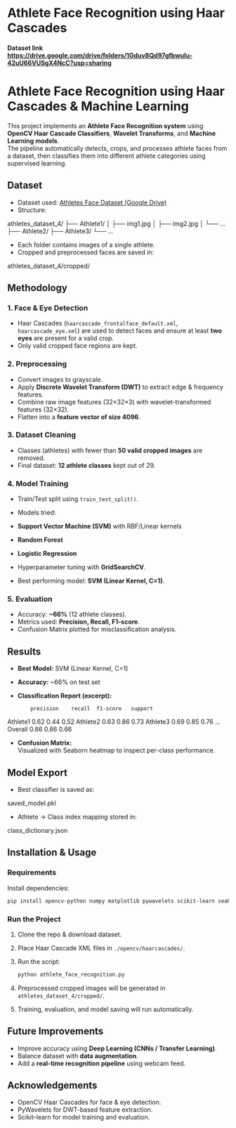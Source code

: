 # Athlete Face Recognition using Haar Cascades
#### Dataset link https://drive.google.com/drive/folders/1Gduv8Qd97gfbwuIu-42uU66VUSgX4NcC?usp=sharing

# Athlete Face Recognition using Haar Cascades & Machine Learning  

This project implements an **Athlete Face Recognition system** using **OpenCV Haar Cascade Classifiers**, **Wavelet Transforms**, and **Machine Learning models**.  
The pipeline automatically detects, crops, and processes athlete faces from a dataset, then classifies them into different athlete categories using supervised learning.  

## Dataset  

- Dataset used: [Athletes Face Dataset (Google Drive)](https://drive.google.com/drive/folders/1Gduv8Qd97gfbwuIu-42uU66VUSgX4NcC?usp=sharing)  
- Structure:  

athletes\_dataset\_4/
├── Athlete1/
│   ├── img1.jpg
│   ├── img2.jpg
│   └── ...
├── Athlete2/
├── Athlete3/
└── ...

- Each folder contains images of a single athlete.  
- Cropped and preprocessed faces are saved in:  


athletes\_dataset\_4/cropped/

## Methodology  

### 1. Face & Eye Detection  
- Haar Cascades (`haarcascade_frontalface_default.xml`, `haarcascade_eye.xml`) are used to detect faces and ensure at least **two eyes** are present for a valid crop.  
- Only valid cropped face regions are kept.  

### 2. Preprocessing  
- Convert images to grayscale.  
- Apply **Discrete Wavelet Transform (DWT)** to extract edge & frequency features.  
- Combine raw image features (32×32×3) with wavelet-transformed features (32×32).  
- Flatten into a **feature vector of size 4096**.  

### 3. Dataset Cleaning  
- Classes (athletes) with fewer than **50 valid cropped images** are removed.  
- Final dataset: **12 athlete classes** kept out of 29.  

### 4. Model Training  
- Train/Test split using `train_test_split()`.  
- Models tried:  
- **Support Vector Machine (SVM)** with RBF/Linear kernels  
- **Random Forest**  
- **Logistic Regression**  

- Hyperparameter tuning with **GridSearchCV**.  
- Best performing model: **SVM (Linear Kernel, C=1)**.  

### 5. Evaluation  
- Accuracy: **~66%** (12 athlete classes).  
- Metrics used: **Precision, Recall, F1-score**.  
- Confusion Matrix plotted for misclassification analysis.  


## Results  

- **Best Model:** SVM (Linear Kernel, C=1)  
- **Accuracy:** ~66% on test set  
- **Classification Report (excerpt):**


          precision    recall  f1-score   support


Athlete1       0.62      0.44      0.52
Athlete2       0.63      0.86      0.73
Athlete3       0.69      0.85      0.76
...
Overall        0.66      0.66      0.66



- **Confusion Matrix:**  
Visualized with Seaborn heatmap to inspect per-class performance.  


## Model Export  

- Best classifier is saved as:  

saved\_model.pkl

- Athlete → Class index mapping stored in:  

class\_dictionary.json

## Installation & Usage  

### Requirements  
Install dependencies:  
```bash
pip install opencv-python numpy matplotlib pywavelets scikit-learn seaborn joblib
````

### Run the Project

1. Clone the repo & download dataset.
2. Place Haar Cascade XML files in `./opencv/haarcascades/`.
3. Run the script:

   ```bash
   python athlete_face_recognition.py
   ```
4. Preprocessed cropped images will be generated in `athletes_dataset_4/cropped/`.
5. Training, evaluation, and model saving will run automatically.


## Future Improvements

* Improve accuracy using **Deep Learning (CNNs / Transfer Learning)**.
* Balance dataset with **data augmentation**.
* Add a **real-time recognition pipeline** using webcam feed.


## Acknowledgements

* OpenCV Haar Cascades for face & eye detection.
* PyWavelets for DWT-based feature extraction.
* Scikit-learn for model training and evaluation.


